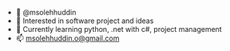 - 👋 @msolehhuddin
- 👀 Interested in software project and ideas
- 🌱 Currently learning python, .net with c#, project management
- 📫 msolehhuddin.o@gmail.com
